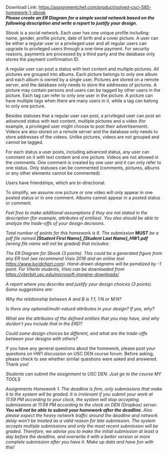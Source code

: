 Download Link: https://assignmentchef.com/product/solved-csci-585-homework-1-sbook
<br>
<strong><em>Please create an ER Diagram for a simple social network based on the following description and write a report to justify your design. </em></strong>

Sbook is a social network. Each user has one unique profile including: name, gender, profile picture, date of birth and a cover picture. A user can be either a regular user or a privileged user and all regular users can upgrade to privileged users through a one-time payment. For security reasons, payments are processed by a third party and the database only stores the payment confirmation ID.

A regular user can post a status with text content and multiple pictures. All pictures are grouped into albums. Each picture belongs to only one album and each album is owned by a single user. Pictures are stored on a remote server, and the database only needs to store the addresses of pictures. A picture may contain persons and users can be tagged by other users in the picture. Each tag can refer to only one user in the picture. A picture can have multiple tags when there are many users in it, while a tag can belong to only one picture.

Besides statuses that a regular user can post, a privileged user can post an advanced status with text content, multiple pictures and a video (for example, a privileged user might choose to post their advertisement). Videos are also stored on a remote server and the database only needs to store addresses of the videos. Unlike pictures, videos are not grouped and cannot be tagged.

For each status a user posts, including advanced status, any user can comment on it with text content and one picture. Videos are not allowed in the comments. One comment is created by one user and it can only refer to one status. Only statuses can be commented (comments, pictures, albums or any other elements cannot be commented).

Users have friendships, which are bi-directional.

To simplify, we assume one picture or one video will only appear in one posted status or in one comment. Albums cannot appear in a posted status or comment.

<em>Feel free to make additional assumptions if they are not stated in the description (for example, attributes of entities). You also should be able to analyze the trade-offs of your design decisions. </em>




<em>Total number of points for this homework is 6. The submission </em><strong>MUST</strong><em> be a pdf file named <strong>[Student First Name]_[Student Last Name]_HW1.pdf</strong> (</em><em>wrong file name will not be graded</em><em>) that includes: </em>

<em>The ER Diagram for Sbook (3 points). This could be a generated figure from any ER tool (we recommend Visio 2016 and an online tool https://www.lucidchart.com). Hand-drawn diagrams will be penalized by -1 point. For Viterbi students, Visio can be downloaded from https://viterbiit.usc.edu/microsoft-imagine-downloads/ </em>

<em>A report where you describe and justify your design choices (3 points). Some suggestions are: </em>

<em>Why the relationship between A and B is 1:1, 1:N or M:N? </em>

<em>Is there any optional/multi-valued attributes in your design? If yes, why? </em>

<em>What are the attributes of the defined entities that you may have, and why do/don’t you include that in the ERD? </em>

<em>Could some design choices be different, and what are the trade-offs between your designs with others? </em>

If you have any general questions about the homework, please post your questions on HW1 discussion on USC DEN course forum. Before asking, please check to see whether similar questions were asked and answered. Thank you!

<em>Students can submit the assignment to USC DEN. Just go to the course MY TOOLS </em>

<em>Assignments Homework 1. The deadline is firm, only submissions that make it to the system will be graded<strong>. </strong>It is irrelevant if you submit your work at 11:59 PM according to your clock, the system will stop accepting submissions at 11:59 PM according to the clock on DEN (Dropbox) server.<strong>  You will not be able to submit your homework after the deadline. </strong>Also please expect the heavy network traffic around the deadline and network delay won’t be treated as a valid reason for late submission. The system accepts multiple submissions and only the most recent submission will be graded. Therefore, we advise you to make the initial submission at least a day before the deadline, and overwrite it with a better version or more complete submission after you have it. Make up data and have fun with this! </em>